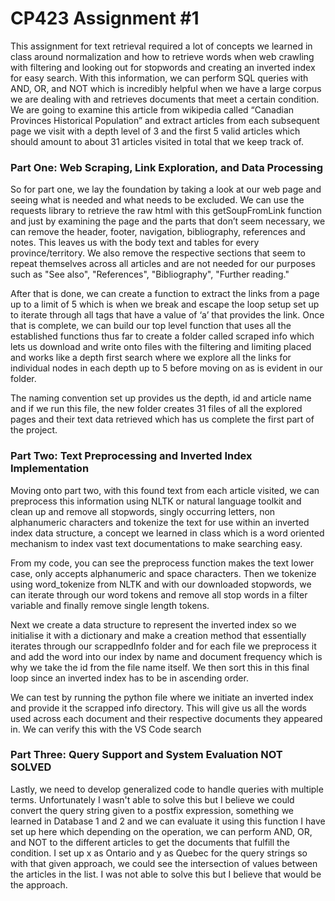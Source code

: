 # CP423 Assignment #1

This assignment for text retrieval required a lot of concepts we learned in class around normalization and how to retrieve words when web crawling with filtering and looking out for stopwords and creating an inverted index for easy search. With this information, we can perform SQL queries with AND, OR, and NOT which is incredibly helpful when we have a large corpus we are dealing with and retrieves documents that meet a certain condition. We are going to examine this article from wikipedia called “Canadian Provinces Historical Population” and extract articles from each subsequent page we visit with a depth level of 3 and the first 5 valid articles which should amount to about 31 articles visited in total that we keep track of.

### **Part One: Web Scraping, Link Exploration, and Data Processing**

So for part one, we lay the foundation by taking a look at our web page and seeing what is needed and what needs to be excluded. We can use the requests library to retrieve the raw html with this getSoupFromLink function and just by examining the page and the parts that don’t seem necessary, we can remove the header, footer, navigation, bibliography, references and notes. This leaves us with the body text and tables for every province/territory. We also remove the respective sections that seem to repeat themselves across all articles and are not needed for our purposes such as "See also", "References", "Bibliography", "Further reading." 


After that is done, we can create a function to extract the links from a page up to a limit of 5 which is when we break and escape the loop setup set up to iterate through all tags that have a value of ‘a’ that provides the link. Once that is complete, we can build our top level function that uses all the established functions thus far to create a folder called scraped info which lets us download and write onto files with the filtering and limiting placed and works like a depth first search where we explore all the links for individual nodes in each depth up to 5 before moving on as is evident in our folder. 


The naming convention set up provides us the depth, id and article name and if we run this file, the new folder creates 31 files of all the explored pages and their text data retrieved which has us complete the first part of the project.


### **Part Two: Text Preprocessing and Inverted Index Implementation**

Moving onto part two, with this found text from each article visited, we can preprocess this information using NLTK or natural language toolkit and clean up and remove all stopwords, singly occurring letters, non alphanumeric characters and tokenize the text for use within an inverted index data structure, a concept we learned in class which is a word oriented mechanism to index vast text documentations to make searching easy.

From my code, you can see the preprocess function makes the text lower case, only accepts alphanumeric and space characters. Then we tokenize using word_tokenize from NLTK and with our downloaded stopwords, we can iterate through our word tokens and remove all stop words in a filter variable and finally remove single length tokens. 

Next we create a data structure to represent the inverted index so we initialise it with a dictionary and make a creation method that essentially iterates through our scrappedInfo folder and for each file we preprocess it and add the word into our index by name and document frequency which is why we take the id from the file name itself. We then sort this in this final loop since an inverted index has to be in ascending order. 

We can test by running the python file where we initiate an inverted index and provide it the scrapped info directory. This will give us all the words used across each document and their respective documents they appeared in. We can verify this with the VS Code search

### **Part Three: Query Support and System Evaluation** NOT SOLVED

Lastly, we need to develop generalized code to handle queries with multiple terms. Unfortunately I wasn't able to solve this but I believe we could convert the query string given to a postfix expression, something we learned in Database 1 and 2 and we can evaluate it using this function I have set up here which depending on the operation, we can perform AND, OR, and NOT to the different articles to get the documents that fulfill the condition. I set up x as Ontario and y as Quebec for the query strings so with that given approach, we could see the intersection of values between the articles in the list. I was not able to solve this but I believe that would be the approach. 